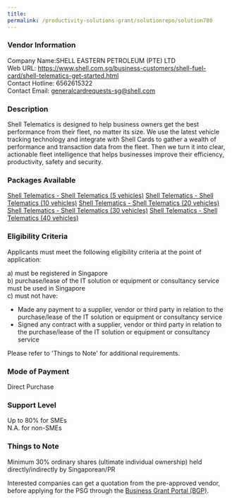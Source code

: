 ```yaml
---
title: 
permalink: /productivity-solutions-grant/solutionrepo/solution780
---
```


### Vendor Information
Company Name:SHELL EASTERN PETROLEUM (PTE) LTD <br>Web URL: https://www.shell.com.sg/business-customers/shell-fuel-card/shell-telematics-get-started.html <br>Contact Hotline: 6562615322 <br>Contact Email: generalcardrequests-sg@shell.com <br>

### Description

Shell Telematics is designed to help business owners get the best performance from their fleet, no matter its size.  We use the latest vehicle tracking technology and integrate with Shell Cards to gather a wealth of performance and transaction data from the fleet. Then we turn it into clear, actionable fleet intelligence that helps businesses improve their efficiency, productivity, safety and security.

### Packages Available

<a href='https://www.gobusiness.gov.sg/images/psg/Desensitised_Shell_Eastern_Annex_3_CR_29_Oct_2020_Part_1.pdf' target='_blank'>Shell Telematics - Shell Telematics (5 vehicles)</a>
<a href='https://www.gobusiness.gov.sg/images/psg/Desensitised_Shell_Eastern_Annex_3_CR_29_Oct_2020_Part_2.pdf' target='_blank'>Shell Telematics - Shell Telematics (10 vehicles)</a>
<a href='https://www.gobusiness.gov.sg/images/psg/Desensitised_Shell_Eastern_Annex_3_CR_29_Oct_2020_Part_3.pdf' target='_blank'>Shell Telematics - Shell Telematics (20 vehicles)</a>
<a href='https://www.gobusiness.gov.sg/images/psg/Desensitised_Shell_Eastern_Annex_3_CR_29_Oct_2020_Part_4.pdf' target='_blank'>Shell Telematics - Shell Telematics (30 vehicles)</a>
<a href='https://www.gobusiness.gov.sg/images/psg/Desensitised_Shell_Eastern_Annex_3_CR_29_Oct_2020_Part_5.pdf' target='_blank'>Shell Telematics - Shell Telematics (40 vehicles)</a>

### Eligibility Criteria

Applicants must meet the following eligibility criteria at the point of application:

a) must be registered in Singapore <br>
b) purchase/lease of the IT solution or equipment or consultancy service must be used in Singapore <br>
c) must not have:
- Made any payment to a supplier, vendor or third party in relation to the purchase/lease of the IT solution or equipment or consultancy service
- Signed any contract with a supplier, vendor or third party in relation to the purchase/lease of the IT solution or equipment or consultancy service

Please refer to 'Things to Note' for additional requirements.

### Mode of Payment
Direct Purchase

### Support Level
Up to 80% for SMEs <br>
N.A. for non-SMEs

### Things to Note
Minimum 30% ordinary shares (ultimate individual ownership) held directly/indirectly by Singaporean/PR

Interested companies can get a quotation from the pre-approved vendor, before applying for the PSG through the <a target='_blank' href='https://www.businessgrants.gov.sg/'>Business Grant Portal (BGP)</a>.
